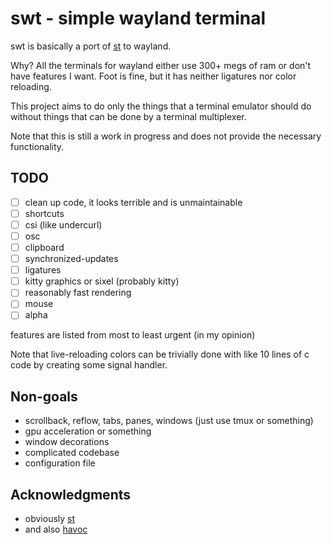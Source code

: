 # swt - simple wayland terminal

swt is basically a port of [st](https://st.suckless.org/) to wayland.

Why? All the terminals for wayland either use 300+ megs of ram or don't have
features I want. Foot is fine, but it has neither ligatures nor color
reloading.

This project aims to do only the things that a terminal emulator should do
without things that can be done by a terminal multiplexer.

Note that this is still a work in progress and does not provide the necessary
functionality.

## TODO

- [ ] clean up code, it looks terrible and is unmaintainable
- [ ] shortcuts
- [ ] csi (like undercurl)
- [ ] osc
- [ ] clipboard
- [ ] synchronized-updates
- [ ] ligatures
- [ ] kitty graphics or sixel (probably kitty)
- [ ] reasonably fast rendering
- [ ] mouse
- [ ] alpha

features are listed from most to least urgent (in my opinion)

Note that live-reloading colors can be trivially done with like 10 lines of
c code by creating some signal handler.

## Non-goals

- scrollback, reflow, tabs, panes, windows (just use tmux or something)
- gpu acceleration or something
- window decorations
- complicated codebase
- configuration file

## Acknowledgments

- obviously [st](https://st.suckless.org/)
- and also [havoc](https://github.com/ii8/havoc)
